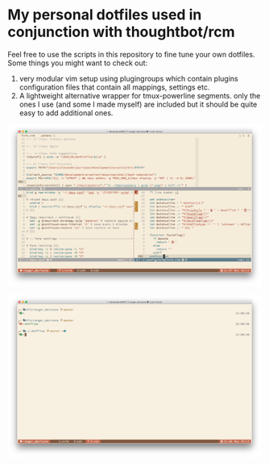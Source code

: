 # My personal dotfiles used in conjunction with thoughtbot/rcm

Feel free to use the scripts in this repository to fine tune your own dotfiles. Some things you might want to check out:

1. very modular vim setup using plugingroups which contain plugins configuration files that contain all
   mappings, settings etc.
2. A lightweight alternative wrapper for tmux-powerline segments. only the ones I use (and some I made myself) are included
   but it should be quite easy to add additional ones.

![image](https://raw.githubusercontent.com/alexanderjeurissen/dotfiles/master/screenshots/neovim_in_tmux.png)

![image](https://raw.githubusercontent.com/alexanderjeurissen/dotfiles/master/screenshots/prompt_and_terminal.png)
